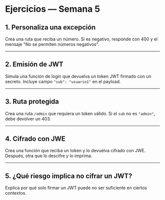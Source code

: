 # Ejercicios — Semana 5

## 1. Personaliza una excepción

Crea una ruta que reciba un número. Si es negativo, responde con 400 y el mensaje "No se permiten números negativos".

---

## 2. Emisión de JWT

Simula una función de login que devuelva un token JWT firmado con un secreto. Incluye campo `"sub": "usuario1"` en el payload.

---

## 3. Ruta protegida

Crea una ruta `/admin` que requiera un token válido. Si el `sub` no es `"admin"`, debe devolver un 403.

---

## 4. Cifrado con JWE

Crea una función que reciba un token y lo devuelva cifrado con JWE. Después, otra que lo descifre y lo imprima.

---

## 5. ¿Qué riesgo implica no cifrar un JWT?

Explica por qué solo firmar un JWT puede no ser suficiente en ciertos contextos.
